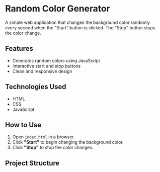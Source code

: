 # Random Color Generator

A simple web application that changes the background color randomly every second when the "Start" button is clicked. The "Stop" button stops the color change.

## Features
- Generates random colors using JavaScript
- Interactive start and stop buttons
- Clean and responsive design

## Technologies Used
- HTML
- CSS
- JavaScript

## How to Use
1. Open `index.html` in a browser.
2. Click **"Start"** to begin changing the background color.
3. Click **"Stop"** to stop the color changes.

## Project Structure

